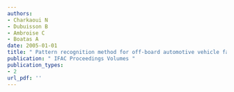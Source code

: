 ```yaml
---
authors: 
- Charkaoui N 
- Dubuisson B 
- Ambroise C 
- Boatas A 
date: 2005-01-01
title: " Pattern recognition method for off-board automotive vehicle failure isolation "
publication: " IFAC Proceedings Volumes "
publication_types:
- 2
url_pdf: ''
---
```

